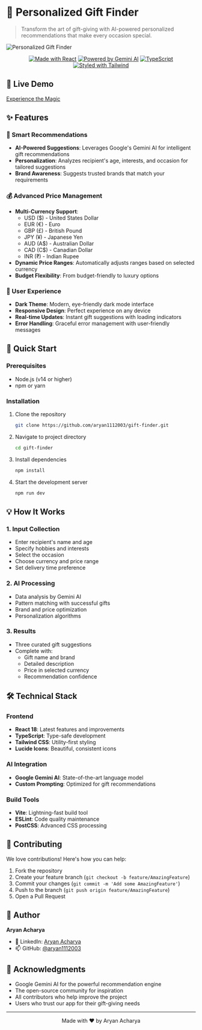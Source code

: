 # 🎁 Personalized Gift Finder

> Transform the art of gift-giving with AI-powered personalized recommendations that make every occasion special.

![Personalized Gift Finder](https://images.unsplash.com/photo-1549465220-1a8b9238cd48?auto=format&fit=crop&q=80&w=1200&h=400)

<div align="center">

[![Made with React](https://img.shields.io/badge/Made%20with-React-61DAFB.svg)](https://reactjs.org/)
[![Powered by Gemini AI](https://img.shields.io/badge/Powered%20by-Gemini%20AI-4285F4.svg)](https://deepmind.google/technologies/gemini/)
[![TypeScript](https://img.shields.io/badge/TypeScript-Ready-3178C6.svg)](https://www.typescriptlang.org/)
[![Styled with Tailwind](https://img.shields.io/badge/Styled%20with-Tailwind-38B2AC.svg)](https://tailwindcss.com/)

</div>

## 🌟 Live Demo

[Experience the Magic](https://heartfelt-moxie-4a2a78.netlify.app/)

## ✨ Features

### 🎯 Smart Recommendations
- **AI-Powered Suggestions**: Leverages Google's Gemini AI for intelligent gift recommendations
- **Personalization**: Analyzes recipient's age, interests, and occasion for tailored suggestions
- **Brand Awareness**: Suggests trusted brands that match your requirements

### 💰 Advanced Price Management
- **Multi-Currency Support**: 
  - USD ($) - United States Dollar
  - EUR (€) - Euro
  - GBP (£) - British Pound
  - JPY (¥) - Japanese Yen
  - AUD (A$) - Australian Dollar
  - CAD (C$) - Canadian Dollar
  - INR (₹) - Indian Rupee
- **Dynamic Price Ranges**: Automatically adjusts ranges based on selected currency
- **Budget Flexibility**: From budget-friendly to luxury options

### 🎨 User Experience
- **Dark Theme**: Modern, eye-friendly dark mode interface
- **Responsive Design**: Perfect experience on any device
- **Real-time Updates**: Instant gift suggestions with loading indicators
- **Error Handling**: Graceful error management with user-friendly messages

## 🚀 Quick Start

### Prerequisites
- Node.js (v14 or higher)
- npm or yarn

### Installation

1. Clone the repository
   ```bash
   git clone https://github.com/aryan1112003/gift-finder.git
   ```

2. Navigate to project directory
   ```bash
   cd gift-finder
   ```

3. Install dependencies
   ```bash
   npm install
   ```

4. Start the development server
   ```bash
   npm run dev
   ```

## 💡 How It Works

### 1. Input Collection
- Enter recipient's name and age
- Specify hobbies and interests
- Select the occasion
- Choose currency and price range
- Set delivery time preference

### 2. AI Processing
- Data analysis by Gemini AI
- Pattern matching with successful gifts
- Brand and price optimization
- Personalization algorithms

### 3. Results
- Three curated gift suggestions
- Complete with:
  - Gift name and brand
  - Detailed description
  - Price in selected currency
  - Recommendation confidence

## 🛠️ Technical Stack

### Frontend
- **React 18**: Latest features and improvements
- **TypeScript**: Type-safe development
- **Tailwind CSS**: Utility-first styling
- **Lucide Icons**: Beautiful, consistent icons

### AI Integration
- **Google Gemini AI**: State-of-the-art language model
- **Custom Prompting**: Optimized for gift recommendations

### Build Tools
- **Vite**: Lightning-fast build tool
- **ESLint**: Code quality maintenance
- **PostCSS**: Advanced CSS processing

## 🤝 Contributing

We love contributions! Here's how you can help:

1. Fork the repository
2. Create your feature branch (`git checkout -b feature/AmazingFeature`)
3. Commit your changes (`git commit -m 'Add some AmazingFeature'`)
4. Push to the branch (`git push origin feature/AmazingFeature`)
5. Open a Pull Request

## 👤 Author

**Aryan Acharya**

- 💼 LinkedIn: [Aryan Acharya](https://www.linkedin.com/in/aryan-acharya-9b939b316/)
- 📫 GitHub: [@aryan1112003](https://github.com/aryan1112003)



## 🙏 Acknowledgments

- Google Gemini AI for the powerful recommendation engine
- The open-source community for inspiration
- All contributors who help improve the project
- Users who trust our app for their gift-giving needs

---

<div align="center">
Made with ❤️ by Aryan Acharya
</div>
